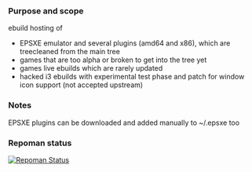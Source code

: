 ### Purpose and scope
ebuild hosting of
* EPSXE emulator and several plugins (amd64 and x86), which are treecleaned from the main tree
* games that are too alpha or broken to get into the tree yet
* games live ebuilds which are rarely updated
* hacked i3 ebuilds with experimental test phase and patch for window icon support (not accepted upstream)

### Notes
EPSXE plugins can be downloaded and added manually to ~/.epsxe too

### Repoman status
[![Repoman Status](https://travis-ci.org/hasufell/hasufell-overlay.png)](https://travis-ci.org/hasufell/hasufell-overlay)
